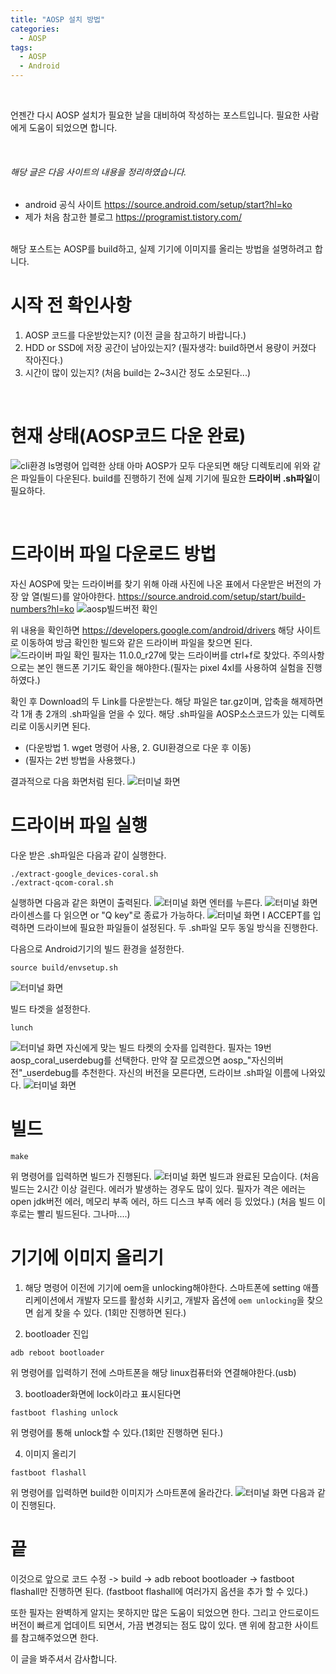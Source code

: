 ```yaml
---
title: "AOSP 설치 방법"
categories:
  - AOSP
tags:
  - AOSP
  - Android
---
```


<br>

언젠간 다시 AOSP 설치가 필요한 날을 대비하여 작성하는 포스트입니다.
필요한 사람에게 도움이 되었으면 합니다.

<br>

###### 해당 글은 다음 사이트의 내용을 정리하였습니다.
* android 공식 사이트 <https://source.android.com/setup/start?hl=ko>
* 제가 처음 참고한 블로그 <https://programist.tistory.com/>

<br>
해당 포스트는 AOSP를 build하고, 실제 기기에 이미지를 올리는 방법을 설명하려고 합니다.
<br>

# 시작 전 확인사항
1. AOSP 코드를 다운받았는지? (이전 글을 참고하기 바랍니다.)
2. HDD or SSD에 저장 공간이 남아있는지? (필자생각: build하면서 용량이 커졌다 작아진다.)
3. 시간이 많이 있는지? (처음 build는 2~3시간 정도 소모된다...)

<br>

# 현재 상태(AOSP코드 다운 완료)
![cli환경 ls명령어 입력한 상태](/assets/images/post2/image1.PNG)
아마 AOSP가 모두 다운되면 해당 디렉토리에 위와 같은 파일들이 다운된다.
build를 진행하기 전에 실제 기기에 필요한 **드라이버 .sh파일**이 필요하다.

<br>

# 드라이버 파일 다운로드 방법
자신 AOSP에 맞는 드라이버를 찾기 위해 아래 사진에 나온 표에서 다운받은 버전의 가장 앞 열(빌드)를 알아야한다. <https://source.android.com/setup/start/build-numbers?hl=ko>
![aosp빌드버전 확인](/assets/images/post2/image2.PNG)


위 내용을 확인하면 <https://developers.google.com/android/drivers> 해당 사이트로 이동하여 방금 확인한 빌드와 같은 드라이버 파일을 찾으면 된다.
![드라이버 파일 확인](/assets/images/post2/image3.PNG)
필자는 11.0.0_r27에 맞는 드라이버를 ctrl+f로 찾았다. 주의사항으로는 본인 핸드폰 기기도 확인을 해야한다.(필자는 pixel 4xl를 사용하여 실험을 진행하였다.)

확인 후 Download의 두 Link를 다운받는다. 해당 파일은 tar.gz이며, 압축을 해제하면 각 1개 총 2개의 .sh파일을 얻을 수 있다. 해당 .sh파일을 AOSP소스코드가 있는 디렉토리로 이동시키면 된다. 
* (다운방법 1. wget 명령어 사용, 2. GUI환경으로 다운 후 이동)
* (필자는 2번 방법을 사용했다.)

결과적으로 다음 화면처럼 된다.
![터미널 화면](/assets/images/post2/image4.PNG)

# 드라이버 파일 실행

다운 받은 .sh파일은 다음과 같이 실행한다.
```
./extract-google_devices-coral.sh
./extract-qcom-coral.sh
```
실행하면 다음과 같은 화면이 출력된다.
![터미널 화면](/assets/images/post2/image5.PNG)
엔터를 누른다.
![터미널 화면](/assets/images/post2/image6.PNG)
라이센스를 다 읽으면 or "Q key"로 종료가 가능하다.
![터미널 화면](/assets/images/post2/image7.PNG)
I ACCEPT를 입력하면 드라이브에 필요한 파일들이 설정된다.
두 .sh파일 모두 동일 방식을 진행한다.

다음으로 Android기기의 빌드 환경을 설정한다.
```
source build/envsetup.sh
```
![터미널 화면](/assets/images/post2/image8.PNG)

빌드 타겟을 설정한다.
```
lunch
```
![터미널 화면](/assets/images/post2/image9.PNG)
자신에게 맞는 빌드 타켓의 숫자를 입력한다.
필자는 19번 aosp_coral_userdebug를 선택한다.
만약 잘 모르겠으면 aosp_"자신의버전"_userdebug를 추천한다.
자신의 버전을 모른다면, 드라이브 .sh파일 이름에 나와있다.
![터미널 화면](/assets/images/post2/image10.PNG)

# 빌드
```
make
```
위 명령어를 입력하면 빌드가 진행된다.
![터미널 화면](/assets/images/post2/image11.PNG)
빌드과 완료된 모습이다.
(처음 빌드는 2시간 이상 걸린다. 에러가 발생하는 경우도 많이 있다. 필자가 격은 에러는 open jdk버전 에러, 메모리 부족 에러, 하드 디스크 부족 에러 등 있었다.)
(처음 빌드 이후로는 빨리 빌드된다. 그나마....)

# 기기에 이미지 올리기

1. 해당 명령어 이전에 기기에 oem을 unlocking해야한다.
스마트폰에 setting 애플리케이션에서 개발자 모드를 활성화 시키고,
개발자 옵션에 `oem unlocking`을 찾으면 쉽게 찾을 수 있다.
(1회만 진행하면 된다.)


2. bootloader 진입
```
adb reboot bootloader
```
위 명령어를 입력하기 전에 스마트폰을 해당 linux컴퓨터와 연결해야한다.(usb)

3. bootloader화면에 lock이라고 표시된다면
```
fastboot flashing unlock
```
위 명령어를 통해 unlock할 수 있다.(1회만 진행하면 된다.)

4. 이미지 올리기
```
fastboot flashall
```
위 명령어를 입력하면 build한 이미지가 스마트폰에 올라간다.
![터미널 화면](/assets/images/post2/image12.PNG)
다음과 같이 진행된다.


# 끝

이것으로 앞으로 
코드 수정 -> build -> adb reboot bootloader -> fastboot flashall만 진행하면 된다.
(fastboot flashall에 여러가지 옵션을 추가 할 수 있다.)

또한 필자는 완벽하게 알지는 못하지만 많은 도움이 되었으면 한다.
그리고 안드로이드 버전이 빠르게 업데이트 되면서, 가끔 변경되는 점도 많이 있다.
맨 위에 참고한 사이트를 참고해주었으면 한다.

이 글을 봐주셔서 감사합니다.











